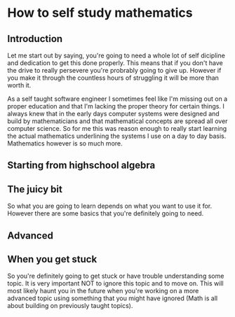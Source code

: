 # How to self study mathematics

## Introduction

Let me start out by saying, you're going to need a whole lot of self dicipline and dedication to get this done properly. This means that if you don't have the drive to really persevere you're probrably going to give up. However if you make it through the countless hours of struggling it will be more than worth it. 

As a self taught software engineer I sometimes feel like I'm missing out on a proper education and that I'm lacking the proper theory for certain things. I always knew that in the early days computer systems were designed and build by mathematicians and that mathematical concepts are spread all over computer science. So for me this was reason enough to really start learning the actual mathematics underlining the systems I use on a day to day basis. Mathematics however is so much more.

## Starting from highschool algebra



## The juicy bit

So what you are going to learn depends on what you want to use it for. However there are some basics that you're definitely going to need. 

## Advanced

## When you get stuck
So you're definitely going to get stuck or have trouble understanding some topic. It is very important NOT to ignore this topic and to move on. This will most likely haunt you in the future when you're working on a more advanced topic using something that you might have ignored (Math is all about building on previously taught topics).
